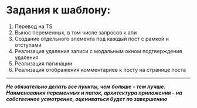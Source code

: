 # Задания к шаблону:

1. Перевод на TS
2. Вынос переменных, в том числе запросов к апи
3. Создание отдельного элемента под каждый пост с рамкой и отступами
4. Реализация удаления записи с модальным окном подтверждения удаления
5. Реализация пагинации
6. Реализация отображения комментариев к посту на странице поста

---

**_Не обязательно делать все пункты, чем больше - тем лучше. Наименования переменных и папок, архитектура приложения - на собственное усмотрение, оцениваться будет по завершению_**
